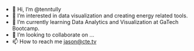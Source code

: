 - 👋 Hi, I’m @tenntully
- 👀 I’m interested in data visualization and creating energy related tools.  
- 🌱 I’m currently learning Data Analytics and Visualization at GaTech Bootcamp.
- 💞️ I’m looking to collaborate on ...
- 📫 How to reach me jason@cte.tv

<!---
tenntully/tenntully is a ✨ special ✨ repository because its `README.md` (this file) appears on your GitHub profile.
You can click the Preview link to take a look at your changes.
--->
